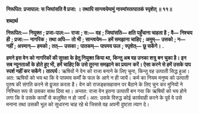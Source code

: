 **निरूपित: प्रजापाल: स जिघांसति वै प्रजा: ।** **तथापि सान्त्वयेमामुं नास्मांस्तत्पातकं स्पृशेत् ॥ ११॥** 

**शब्दार्थ** 

**निरूपित:—** **नियुक्त** **; प्रजा-पाल:—** **राजा** **; स:—** **वह** **; जिघांसति—** **क्षति पहुँचाना चाहता है** **; वै—** **निश्चय ही** **; प्रजा:—** **नागरिक** **;** **तथा अपि—** **तो भी** **; सान्त्वयेम—** **हमें समझाना चाहिए** **; अमुम्—** **उसको** **; न—** **नहीं** **; अस्मान्—** **हमको** **; तत्—** **उसका** **;** **पातकम्—** **पापमय फल** **; स्पृशेत्—** **छू सकेंगे।** **.** 

**हमने इस वेन को नागरिकों की सुरक्षा के हेतु नियुक्त किया था, किन्तु अब वह उनका शत्रु** **बन चुका है। इन सब न्यूनताओं के होते हुए भी, हमें चाहिए कि उसे तुरन्त समझाने का प्रयत्न** **करें। ऐसा करने से हमें उसके पाप स्पर्श नहीं कर सकेंगे।** **तात्पर्य :** ऋषियों ने वेन को राजा बनाने के लिए चुना, किन्तु वह उत्पाती सिद्ध हुआ। अत: ऋषियों को भय था कि वे पापमय कर्मों के फल के आगे न ही जायें। कर्म का नियम मनुष्य को उत्पाती पुरुष की संगति करने से वॢजत करता है। वेन को राजङ्क्षसहासन पर बैठाने के लिए चुन कर मुनियों ने निश्चित रूप से उसका साथ दिया था। अन्तत: राजा वेन इतना उत्पाती बन गया कि ऋषियों को भय होने लगा कि वे उसके कार्यों से कलुषित न हो जायँ। अत: उसके विरुद्ध कोई कार्यवाही करने के पूर्व वे उसे मनाना तथा उसकी भूल को सुधारना चाह रहे थे जिससे वह अपनी दुष्टता त्याग दे।  